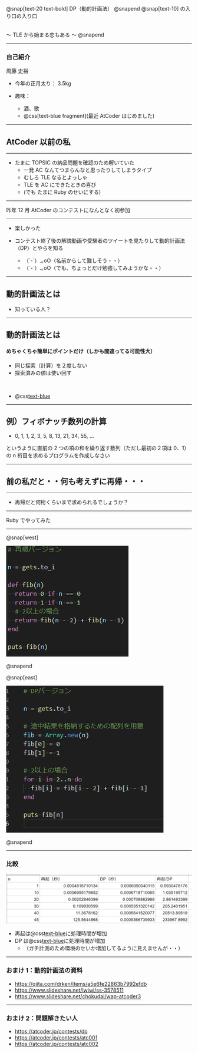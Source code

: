 @snap[text-20 text-bold]
DP（動的計画法）
@snapend
@snap[text-10]
の入り口の入り口
<br>

<br>
～ TLE から始まる恋もある ～
@snapend

---

### 自己紹介

周藤 史裕

- 今年の正月太り： 3.5kg

- 趣味：
  - 酒、歌
  - @css[text-blue fragment](最近 AtCoder はじめました)

---

## AtCoder 以前の私

---

- たまに TOPSIC の納品問題を確認のため解いていた
  - 一発 AC なんてつまらんなと思ったりしてしまうタイプ
  - むしろ TLE なるとよっしゃ
  - TLE を AC にできたときの喜び
  - (でも たまに Ruby のせいにする)

---

昨年 12 月 AtCoder のコンテストになんとなく初参加

---

- 楽しかった

- コンテスト終了後の解説動画や受験者のツイートを見たりして動的計画法（DP）とやらを知る
  - （´-`）.｡oO（名前からして難しそう・・）
  - （´-`）.｡oO（でも、ちょっとだけ勉強してみようかな・・）

---

## 動的計画法とは

- 知っている人？

---

## 動的計画法とは

#### めちゃくちゃ簡単にポイントだけ（しかも間違ってる可能性大）

- 同じ探索（計算）を２度しない
- 探索済みの値は使い回す

<br>

- @css[text-blue](実際見た方が早いです！)

---

## 例）フィボナッチ数列の計算

- 0, 1, 1, 2, 3, 5, 8, 13, 21, 34, 55, ...

というように直前の 2 つの項の和を繰り返す数列（ただし最初の２項は 0、1）
の n 桁目を求めるプログラムを作成しなさい

---

## 前の私だと・・何も考えずに再帰・・・

---

- 再帰だと何桁くらいまで求められるでしょうか？

---

Ruby でやってみた

---

@snap[west]

![rec](assets/rec.png)

@snapend

@snap[east]

![dp](assets/dp.png)

@snapend

---

### 比較

![cp](assets/aaa.png)

- 再起は@css[text-blue](指数的)に処理時間が増加
- DP は@css[text-blue](線形的)に処理時間が増加
  - （ガチ計測のため環境のせいか増加してるように見えませんが・・）

---

### おまけ 1：動的計画法の資料

- https://qiita.com/drken/items/a5e6fe22863b7992efdb
- https://www.slideshare.net/iwiwi/ss-3578511
- https://www.slideshare.net/chokudai/wap-atcoder3

---

### おまけ 2：問題解きたい人

- https://atcoder.jp/contests/dp
- https://atcoder.jp/contests/atc001
- https://atcoder.jp/contests/atc002
